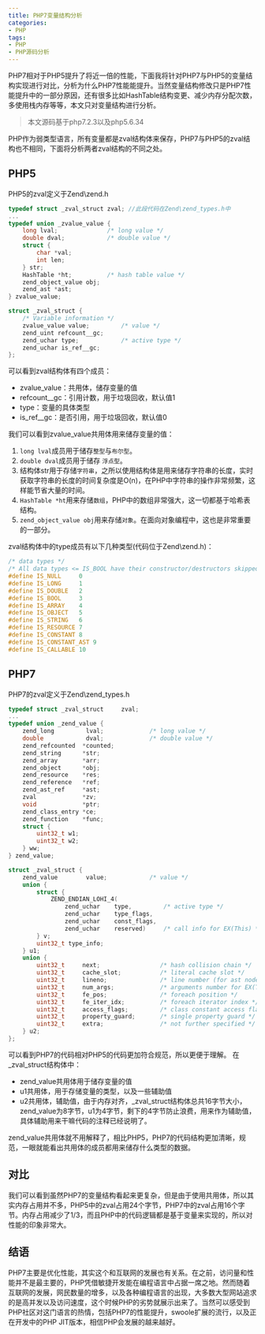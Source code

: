 ```yaml
---
title: PHP7变量结构分析
categories:
- PHP
tags:
- PHP
- PHP源码分析
--- 
```

PHP7相对于PHP5提升了将近一倍的性能，下面我将针对PHP7与PHP5的变量结构实现进行对比，分析为什么PHP7性能能提升。当然变量结构修改只是PHP7性能提升中的一部分原因，还有很多比如HashTable结构变更、减少内存分配次数，多使用栈内存等等，本文只对变量结构进行分析。
<!-- more -->  
> 本文源码基于php7.2.3以及php5.6.34  

PHP作为弱类型语言，所有变量都是zval结构体来保存，PHP7与PHP5的zval结构也不相同，下面将分析两者zval结构的不同之处。
## PHP5
PHP5的zval定义于Zend\zend.h 
```C
typedef struct _zval_struct zval; //此段代码在Zend\zend_types.h中
...
typedef union _zvalue_value {
    long lval;				/* long value */
    double dval;			/* double value */
    struct {
        char *val;
        int len;
    } str;
    HashTable *ht;          /* hash table value */
    zend_object_value obj;
    zend_ast *ast;
} zvalue_value;

struct _zval_struct {
    /* Variable information */
    zvalue_value value;         /* value */
    zend_uint refcount__gc;
    zend_uchar type;            /* active type */
    zend_uchar is_ref__gc;
};
```
可以看到zval结构体有四个成员：  
- zvalue_value：共用体，储存变量的值
- refcount__gc：引用计数，用于垃圾回收，默认值1
- type：变量的具体类型
- is_ref__gc：是否引用，用于垃圾回收，默认值0  

我们可以看到zvalue_value共用体用来储存变量的值：
1. ```long lval```成员用于储存`整型`与`布尔型`。
2. ```double dval```成员用于储存 `浮点型`。
3. 结构体str用于存储`字符串`，之所以使用结构体是用来储存字符串的长度，实时获取字符串的长度的时间复杂度是O(n)，在PHP中字符串的操作非常频繁，这样能节省大量的时间。
4. ```HashTable *ht```用来存储`数组`，PHP中的数组非常强大，这一切都基于哈希表结构。
5. `zend_object_value obj`用来存储`对象`。在面向对象编程中，这也是非常重要的一部分。


zval结构体中的type成员有以下几种类型(代码位于Zend\zend.h)：
```C
/* data types */
/* All data types <= IS_BOOL have their constructor/destructors skipped */
#define IS_NULL		0
#define IS_LONG		1
#define IS_DOUBLE	2
#define IS_BOOL		3
#define IS_ARRAY	4
#define IS_OBJECT	5
#define IS_STRING	6
#define IS_RESOURCE	7
#define IS_CONSTANT	8
#define IS_CONSTANT_AST	9
#define IS_CALLABLE	10
```
## PHP7
PHP7的zval定义于Zend\zend_types.h
```C
typedef struct _zval_struct     zval;
...
typedef union _zend_value {
	zend_long         lval;				/* long value */
	double            dval;				/* double value */
	zend_refcounted  *counted;
	zend_string      *str;
	zend_array       *arr;
	zend_object      *obj;
	zend_resource    *res;
	zend_reference   *ref;
	zend_ast_ref     *ast;
	zval             *zv;
	void             *ptr;
	zend_class_entry *ce;
	zend_function    *func;
	struct {
		uint32_t w1;
		uint32_t w2;
	} ww;
} zend_value;

struct _zval_struct {
	zend_value        value;			/* value */
	union {
		struct {
			ZEND_ENDIAN_LOHI_4(
				zend_uchar    type,			/* active type */
				zend_uchar    type_flags,
				zend_uchar    const_flags,
				zend_uchar    reserved)	    /* call info for EX(This) */
		} v;
		uint32_t type_info;
	} u1;
	union {
		uint32_t     next;                 /* hash collision chain */
		uint32_t     cache_slot;           /* literal cache slot */
		uint32_t     lineno;               /* line number (for ast nodes) */
		uint32_t     num_args;             /* arguments number for EX(This) */
		uint32_t     fe_pos;               /* foreach position */
		uint32_t     fe_iter_idx;          /* foreach iterator index */
		uint32_t     access_flags;         /* class constant access flags */
		uint32_t     property_guard;       /* single property guard */
		uint32_t     extra;                /* not further specified */
	} u2;
};
```
可以看到PHP7的代码相对PHP5的代码更加符合规范，所以更便于理解。
在_zval_struct结构体中：
- zend_value共用体用于储存变量的值
- u1共用体，用于存储变量的类型，以及一些辅助值
- u2共用体，辅助值，由于内存对齐，_zval_struct结构体总共16字节大小，zend_value为8字节，u1为4字节，剩下的4字节防止浪费，用来作为辅助值，具体辅助用来干嘛代码的注释已经说明了。

zend_value共用体就不用解释了，相比PHP5，PHP7的代码结构更加清晰，规范，一眼就能看出共用体的成员都用来储存什么类型的数据。
## 对比
我们可以看到虽然PHP7的变量结构看起来更复杂，但是由于使用共用体，所以其实内存占用并不多，PHP5中的zval占用24个字节，PHP7中的zval占用16个字节。内存占用减少了1/3，而且PHP中的代码逻辑都是基于变量来实现的，所以对性能的印象非常大。

## 结语
PHP7主要是优化性能，其实这个和互联网的发展也有关系。在之前，访问量和性能并不是最主要的，PHP凭借敏捷开发能在编程语言中占据一席之地。然而随着互联网的发展，网民数量的增多，以及各种编程语言的出现，大多数大型网站追求的是高并发以及访问速度，这个时候PHP的劣势就展示出来了。当然可以感受到PHP社区对这门语言的热情，包括PHP7的性能提升，swoole扩展的流行，以及正在开发中的PHP JIT版本，相信PHP会发展的越来越好。


